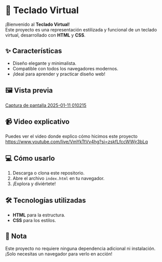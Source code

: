 # 🎹 Teclado Virtual

¡Bienvenido al **Teclado Virtual**!  
Este proyecto es una representación estilizada y funcional de un teclado virtual, desarrollado con **HTML** y **CSS**.

## ✨ Características
- Diseño elegante y minimalista.  
- Compatible con todos los navegadores modernos.  
- ¡Ideal para aprender y practicar diseño web!  

## 🖼 Vista previa
 [Captura de pantalla 2025-01-11 010215](https://github.com/user-attachments/assets/93b5c7bd-d35e-43a1-bcdf-4775838c9ef3)

  
## 📹 Video explicativo
Puedes ver el video donde explico cómo hicimos este proyecto https://www.youtube.com/live/VmYkTtVv4hg?si=zskfLfccWWjr3bLq

## 💻 Cómo usarlo
1. Descarga o clona este repositorio.  
2. Abre el archivo `index.html` en tu navegador.  
3. ¡Explora y diviértete!  

## 🛠 Tecnologías utilizadas
- **HTML** para la estructura.  
- **CSS** para los estilos.  

## 🚀 Nota
Este proyecto no requiere ninguna dependencia adicional ni instalación.  
¡Solo necesitas un navegador para verlo en acción!  
